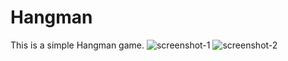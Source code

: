 # Hangman
This is a simple Hangman game.
![screenshot-1](https://user-images.githubusercontent.com/84345598/122676086-f99fe680-d1f9-11eb-8198-ce9fcf8bf95a.png)
![screenshot-2](https://user-images.githubusercontent.com/84345598/122676105-12a89780-d1fa-11eb-8df3-dfa24cf441b0.png)
